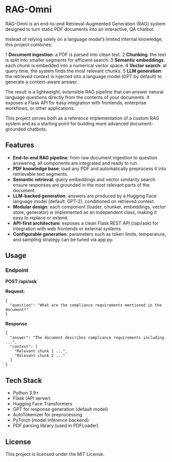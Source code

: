 # RAG-Omni

RAG-Omni is an end-to-end Retrieval-Augmented Generation (RAG) system designed to turn static PDF documents into an interactive, QA chatbot.


Instead of relying solely on a language model’s limited internal knowledge, this project combines:

1 **Document ingestion**: a PDF is parsed into clean text.
2 **Chunking**: the text is split into smaller segments for efficient search.
3 **Semantic embeddings**: each chunk is embedded into a numerical vector space.
4 **Vector search**: at query time, the system finds the most relevant chunks.
5 **LLM generation**: the retrieved context is injected into a language model (GPT by default) to generate a context-aware answer.

The result is a lightweight, extensible RAG pipeline that can answer natural language questions directly from the contents of your documents. It exposes a Flask API for easy integration with frontends, enterprise workflows, or other applications.

This project serves both as a reference implementation of a custom RAG system and as a starting point for building more advanced document-grounded chatbots.

## Features

- **End-to-end RAG pipeline**: from raw document ingestion to question answering, all components are integrated and ready to run.
- **PDF knowledge base**: load any PDF and automatically preprocess it into retrievable text segments.
- **Semantic retrieval**: query embeddings and vector similarity search ensure responses are grounded in the most relevant parts of the document.
- **LLM-backed generation**: answers are produced by a Hugging Face language model (default: GPT-2), conditioned on retrieved context.
- **Modular design**: each component (loader, chunker, embeddings, vector store, generator) is implemented as an independent class, making it easy to replace or extend.
- **API-first architecture**: exposes a clean Flask REST API (/api/ask) for integration with web frontends or external systems.
- **Configurable generation**: parameters such as token limits, temperature, and sampling strategy can be tuned via app.py.

## Usage
### Endpoint
**POST /api/ask**

**Request:**
```
{
  "question": "What are the compliance requirements mentioned in the document?"
}
```
**Response**
```
{
  "answer": "The document describes compliance requirements including ...",
  "context": [
    "Relevant chunk 1 ...",
    "Relevant chunk 2 ..."
  ]
}
```
## Tech Stack

- Python 3.9+
- Flask (API server)
- Hugging Face Transformers
- GPT for response generation (default model)
- AutoTokenizer for preprocessing
- PyTorch (model inference backend)
- PDF parsing library (used in PDFLoader)


## License

This project is licensed under the MIT License.
